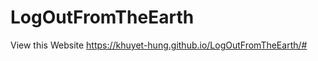 # LogOutFromTheEarth
View this Website <a href="https://khuyet-hung.github.io/LogOutFromTheEarth/#">https://khuyet-hung.github.io/LogOutFromTheEarth/#</a>
